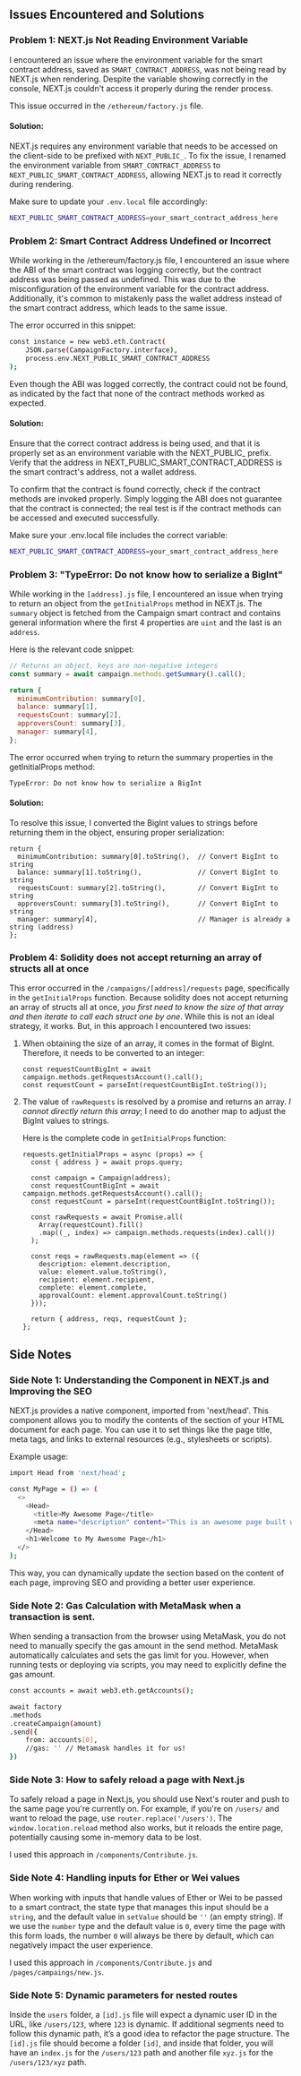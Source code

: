 ## Issues Encountered and Solutions

### Problem 1: NEXT.js Not Reading Environment Variable

I encountered an issue where the environment variable for the smart contract address, saved as `SMART_CONTRACT_ADDRESS`, was not being read by NEXT.js when rendering. Despite the variable showing correctly in the console, NEXT.js couldn't access it properly during the render process.

This issue occurred in the `/ethereum/factory.js` file.

#### Solution:
NEXT.js requires any environment variable that needs to be accessed on the client-side to be prefixed with `NEXT_PUBLIC_`. To fix the issue, I renamed the environment variable from `SMART_CONTRACT_ADDRESS` to `NEXT_PUBLIC_SMART_CONTRACT_ADDRESS`, allowing NEXT.js to read it correctly during rendering.

Make sure to update your `.env.local` file accordingly:

```bash
NEXT_PUBLIC_SMART_CONTRACT_ADDRESS=your_smart_contract_address_here
```

### Problem 2: Smart Contract Address Undefined or Incorrect
While working in the /ethereum/factory.js file, I encountered an issue where the ABI of the smart contract was logging correctly, but the contract address was being passed as undefined. This was due to the misconfiguration of the environment variable for the contract address. Additionally, it's common to mistakenly pass the wallet address instead of the smart contract address, which leads to the same issue.

The error occurred in this snippet:
```bash
const instance = new web3.eth.Contract(
    JSON.parse(CampaignFactory.interface), 
    process.env.NEXT_PUBLIC_SMART_CONTRACT_ADDRESS
);
```

Even though the ABI was logged correctly, the contract could not be found, as indicated by the fact that none of the contract methods worked as expected.

#### Solution:
Ensure that the correct contract address is being used, and that it is properly set as an environment variable with the NEXT_PUBLIC_ prefix. Verify that the address in NEXT_PUBLIC_SMART_CONTRACT_ADDRESS is the smart contract's address, not a wallet address.

To confirm that the contract is found correctly, check if the contract methods are invoked properly. Simply logging the ABI does not guarantee that the contract is connected; the real test is if the contract methods can be accessed and executed successfully.

Make sure your .env.local file includes the correct variable:

```bash
NEXT_PUBLIC_SMART_CONTRACT_ADDRESS=your_smart_contract_address_here
```

### Problem 3: "TypeError: Do not know how to serialize a BigInt"

While working in the `[address].js` file, I encountered an issue when trying to return an object from the `getInitialProps` method in NEXT.js. The `summary` object is fetched from the Campaign smart contract and contains general information where the first 4 properties are `uint` and the last is an `address`.

Here is the relevant code snippet:

```javascript
// Returns an object, keys are non-negative integers
const summary = await campaign.methods.getSummary().call();

return {
  minimumContribution: summary[0],
  balance: summary[1],
  requestsCount: summary[2],
  approversCount: summary[3],
  manager: summary[4],
};
```

The error occurred when trying to return the summary properties in the getInitialProps method:

```
TypeError: Do not know how to serialize a BigInt
```

#### Solution:
To resolve this issue, I converted the BigInt values to strings before returning them in the object, ensuring proper serialization:

```
return {
  minimumContribution: summary[0].toString(),  // Convert BigInt to string
  balance: summary[1].toString(),              // Convert BigInt to string
  requestsCount: summary[2].toString(),        // Convert BigInt to string
  approversCount: summary[3].toString(),       // Convert BigInt to string
  manager: summary[4],                         // Manager is already a string (address)
};
```

### Problem 4: Solidity does not accept returning an array of structs all at once

This error occurred in the `/campaigns/[address]/requests` page, specifically in the `getInitialProps` function. Because solidity does not accept returning an array of structs all at once, _you first need to know the size of that array and then iterate to call each struct one by one_. While this is not an ideal strategy, it works. But, in this approach I encountered two issues:

1. When obtaining the size of an array, it comes in the format of BigInt. Therefore, it needs to be converted to an integer:

   ```
   const requestCountBigInt = await campaign.methods.getRequestsAccount().call();
   const requestCount = parseInt(requestCountBigInt.toString());
   ```

2. The value of `rawRequests` is resolved by a promise and returns an array. _I cannot directly return this array_; I need to do another map to adjust the BigInt values to strings.

   Here is the complete code in `getInitialProps` function:

   ```
   requests.getInitialProps = async (props) => {
     const { address } = await props.query;

     const campaign = Campaign(address);
     const requestCountBigInt = await campaign.methods.getRequestsAccount().call();
     const requestCount = parseInt(requestCountBigInt.toString());

     const rawRequests = await Promise.all(
       Array(requestCount).fill()
       .map((_, index) => campaign.methods.requests(index).call())
     );

     const reqs = rawRequests.map(element => ({
       description: element.description,
       value: element.value.toString(),
       recipient: element.recipient,
       complete: element.complete,
       approvalCount: element.approvalCount.toString()
     }));

     return { address, reqs, requestCount };
   };
   ```


## Side Notes

### Side Note 1: Understanding the <Head /> Component in NEXT.js and Improving the SEO
NEXT.js provides a native <Head /> component, imported from 'next/head'. This component allows you to modify the contents of the <head> section of your HTML document for each page. You can use it to set things like the page title, meta tags, and links to external resources (e.g., stylesheets or scripts).

Example usage:

```bash
import Head from 'next/head';

const MyPage = () => (
  <>
    <Head>
      <title>My Awesome Page</title>
      <meta name="description" content="This is an awesome page built with NEXT.js" />
    </Head>
    <h1>Welcome to My Awesome Page</h1>
  </>
);
```

This way, you can dynamically update the <head> section based on the content of each page, improving SEO and providing a better user experience.

### Side Note 2: Gas Calculation with MetaMask when a transaction is sent.
When sending a transaction from the browser using MetaMask, you do not need to manually specify the gas amount in the send method. MetaMask automatically calculates and sets the gas limit for you. However, when running tests or deploying via scripts, you may need to explicitly define the gas amount.
```bash
const accounts = await web3.eth.getAccounts();

await factory
.methods
.createCampaign(amount)
.send({
    from: accounts[0],
    //gas: '' // Metamask handles it for us!
})
```

### Side Note 3: How to safely reload a page with Next.js

To safely reload a page in Next.js, you should use Next's router and push to the same page you're currently on. For example, if you're on `/users/` and want to reload the page, use `router.replace('/users')`. The `window.location.reload` method also works, but it reloads the entire page, potentially causing some in-memory data to be lost.   

I used this approach in `/components/Contribute.js`.

### Side Note 4: Handling inputs for Ether or Wei values

When working with inputs that handle values of Ether or Wei to be passed to a smart contract, the state type that manages this input should be a `string`, and the default value in `setValue` should be `''` (an empty string). If we use the `number` type and the default value is `0`, every time the page with this form loads, the number `0` will always be there by default, which can negatively impact the user experience.   

I used this approach in `/components/Contribute.js` and `/pages/campaings/new.js`.

### Side Note 5: Dynamic parameters for nested routes

Inside the `users` folder, a `[id].js` file will expect a dynamic user ID in the URL, like `/users/123`, where `123` is dynamic. If additional segments need to follow this dynamic path, it’s a good idea to refactor the page structure. The `[id].js` file should become a folder `[id]`, and inside that folder, you will have an `index.js` for the `/users/123` path and another file `xyz.js` for the `/users/123/xyz` path.
